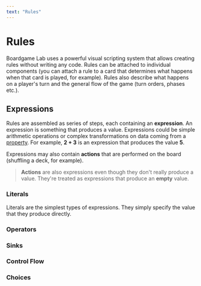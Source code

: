 ```yaml
---
text: "Rules"
---
```


# Rules

Boardgame Lab uses a powerful visual scripting system that allows creating rules
without writing any code. Rules can be attached to individual components
(you can attach a rule to a card that determines what happens when that card is played, for example).
Rules also describe what happens on a player's turn and the general flow of the
game (turn orders, phases etc.).

## Expressions

Rules are assembled as series of steps, each containing an **expression**. An expression
is something that produces a value. Expressions could be simple arithmetic operations
or complex transformations on data coming from a [property](./properties). For example,
**2 + 3** is an expression that produces the value **5**.

Expressions may also contain **actions** that are performed on the board (shuffling
a deck, for example).

> **Actions** are also expressions even though they don't really produce a value.
> They're treated as expressions that produce an **empty** value.

### Literals

Literals are the simplest types of expressions. They simply specify the value that
they produce directly.

### Operators

### Sinks

### Control Flow

### Choices

